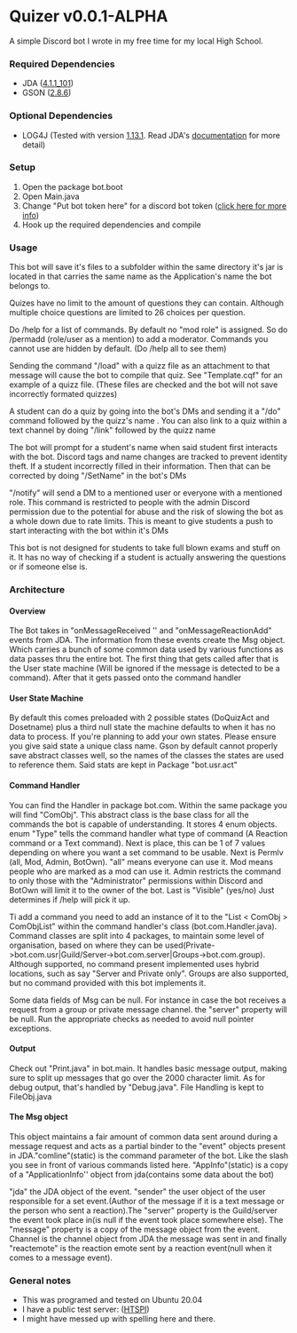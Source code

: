 # Quizer v0.0.1-ALPHA
A simple Discord bot I wrote in my free time for my local High School. 

<h3> Required Dependencies </h3> 
<ul>
 <li>JDA (<a href="https://github.com/DV8FromTheWorld/JDA">4.1.1_101</a>)</li>
 <li>GSON (<a href="https://github.com/google/gson">2.8.6</a>)</li>
</ul>
<h3> Optional Dependencies </h3> 
<ul>
 <li>LOG4J (Tested with version <a href="https://logging.apache.org/log4j/2.x/">1.13.1</a>. Read JDA's <a href="https://github.com/DV8FromTheWorld/JDA/wiki/10)-FAQ#why-is-there-a-warning-from-slf4j-when-starting-up">documentation</a> for more detail)</li>
</ul>
<h3> Setup </h3> 
<ol>
 <li>Open the package bot.boot</li>
 <li>Open Main.java</li>
 <li>Change "Put bot token here" for a discord bot token (<a href = "https://github.com/reactiflux/discord-irc/wiki/Creating-a-discord-bot-&-getting-a-token">click here for more info</a>)</i>
 <li>Hook up the required dependencies and compile</li> 
</ol>
<h3> Usage </h3> 
 <p>This bot will save it's files to a subfolder within the same directory it's jar is located in that carries the same name as the Application's name the bot belongs to.</p>
 <p>Quizes have no limit to the amount of questions they can contain. Although multiple choice questions are limited to 26 choices per question.</p>
 <p>Do /help for a list of commands. By default no "mod role" is assigned. So do /permadd (role/user as a mention) to add a moderator. Commands you cannot use are hidden by default. (Do /help all to see them)</p>
 <p> Sending the command "/load" with a quizz file as an attachment to that message will cause the bot to compile that quiz. See "Template.cqf" for an example of a quizz file. (These files are checked and the bot will not save incorrectly formated quizzes)</p>
 <p> A student can do a quiz by going into the bot's DMs and sending it a "/do" command followed by the quizz's name . You can also link to a quiz within a text channel by doing "/link" followed by the quizz name</p>
 <p> The bot will prompt for a student's name when said student first interacts with the bot. Discord tags and name changes are tracked to prevent identity theft. If a student incorrectly filled in their information. Then that can be corrected by doing "/SetName" in the bot's DMs </p>
 <p> "/notify" will send a DM to a mentioned user or everyone with a mentioned role. This command is restricted to people with the admin Discord permission due to the potential for abuse and the risk of slowing the bot as a whole down due to rate limits. This is meant to give students a push to start interacting with the bot within it's DMs</p> 
 <p> This bot is not designed for students to take full blown exams and stuff on it. It has no way of checking if a student is actually answering the questions or if someone else is.</p>
<h3> Architecture </h3> 
<h4> Overview </h4> 
 <p>The Bot takes in "onMessageReceived '' and "onMessageReactionAdd" events from JDA. The information from these events create the Msg object. Which carries a bunch of some common data used by various functions as data passes thru the entire bot. The first thing that gets called after that is the User state machine (Will be ignored if the message is detected to be a command). After that it gets passed onto the command handler </p>
<h4> User State Machine </h4>
 <p>By default this comes preloaded with 2 possible states (DoQuizAct and Dosetname) plus a third null state the machine defaults to when it has no data to process. If you're planning to add your own states. Please ensure you give said state a unique class name. Gson by default cannot properly save abstract classes well, so the names of the classes the states are used to reference them. Said stats are kept in Package "bot.usr.act"</p> 
<h4> Command Handler </h4>
 <p>You can find the Handler in package bot.com. Within the same package you will find "ComObj". This abstract class is the base class for all the commands the bot is capable of understanding. It stores 4 enum objects. enum "Type" tells the command handler what type of command (A Reaction command or a Text command). Next is place, this can be 1 of 7 values depending on where you want a set command to be usable. Next is Permlv (all, Mod, Admin, BotOwn). "all" means everyone can use it. Mod means people who  are marked as a mod can use it. Admin restricts the command to only those with the "Administrator" permissions within Discord and BotOwn will limit it to the owner of the bot. Last is "Visible" (yes/no) Just determines if /help will pick it up. </p> 
<p>Ti add a command you need to add an instance of it to the "List < ComObj > ComObjList" within the command handler's class (bot.com.Handler.java). Command classes are split into 4 packages, to maintain some level of organisation, based on where they can be used(Private->bot.com.usr|Guild/Server->bot.com.server|Groups->bot.com.group). Although supported, no command present implemented uses hybrid locations, such as say "Server and Private only". Groups are also supported, but no command provided with this bot implements it. </p> 
<p>Some data fields of Msg can be null. For instance in case the bot receives a request from a group or private message channel. the "server" property will be null. Run the appropriate checks as needed to avoid null pointer exceptions.</p> 
<h4> Output </h4>
<p>Check out "Print.java" in bot.main. It handles basic message output, making sure to split up messages that go over the 2000 character limit. As for debug output, that's handled by "Debug.java". File Handling is kept to FileObj.java</p>
<h4> The Msg object </h4>
<p>This object maintains a fair amount of common data sent around during a message request and acts as a partial binder to the "event" objects present in JDA."comline"(static) is the command parameter of the bot. Like the slash you see in front of various commands listed here. "AppInfo"(static) is a copy of a "ApplicationInfo'' object from jda(contains some data about the bot)</p>  
<p>"jda" the JDA object of the event. "sender" the user object of the user responsible for a set event.(Author of the message if it is a text message or the person who sent a reaction).The "server" property is the Guild/server the event took place in(is null if the event took place somewhere else). The "message" property is a copy of the message object from the event. Channel is the channel object from JDA the message was sent in and finally "reactemote" is the reaction emote sent by a reaction event(null when it comes to a message event).</p>
<h3> General notes </h3> 
 <ul>
 <li>This was programed and tested on Ubuntu 20.04</li>
 <li>I have a public test server: (<a href="https://discordapp.com/invite/B63GHsW">HTSPI</a>) </li>
 <li>I might have messed up with spelling here and there.</li>
</ul>



